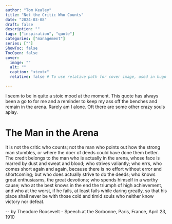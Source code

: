 ```yaml
---
author: "Tom Kealey"
title: "Not the Critic Who Counts"
date: "2024-03-08"
draft: false
description: ""
tags: ["inspiration", "quote"]
categories: ["management"]
series: [""]
ShowToc: false
TocOpen: false
cover:
  image: ""
  alt: ""
  caption: "<text>"
  relative: false # To use relative path for cover image, used in hugo Page-bundles

---
```


I seem to be in quite a stoic mood at the moment. This quote has always been a go to for me and a reminder to keep my ass off the benches and remain in the arena. Rarely am I alone. Oft there are some other crazy souls aplay.

# The Man in the Arena

It is not the critic who counts; not the man who points out how the strong
man stumbles, or where the doer of deeds could have done them better.
The credit belongs to the man who is actually in the arena, whose face is
marred by dust and sweat and blood; who strives valiantly; who errs, who
comes short again and again, because there is no effort without error and
shortcoming; but who does actually strive to do the deeds; who knows
great enthusiasms, the great devotions; who spends himself in a worthy
cause; who at the best knows in the end the triumph of high achievement,
and who at the worst, if he fails, at least fails while daring greatly, so that
his place shall never be with those cold and timid souls who neither know
victory nor defeat.

-- by Theodore Roosevelt - Speech at the Sorbonne, Paris, France, April 23, 1910
